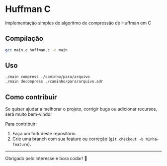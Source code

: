 # Huffman C

Implementação simples do algoritmo de compressão de Huffman em C

## Compilação

```bash
gcc main.c huffman.c -o main
```

## Uso

```bash
./main compress ./caminho/para/arquivo
./main decompress ./caminho/para/arquivo.adr
```
## Como contribuir

Se quiser ajudar a melhorar o projeto, corrigir bugs ou adicionar recursos, será muito bem-vindo!  

Para contribuir:

1. Faça um fork deste repositório.
2. Crie uma branch com sua feature ou correção (`git checkout -b minha-feature`).

---

Obrigado pelo interesse e bora codar! 🚀
